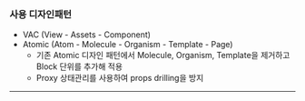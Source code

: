### 사용 디자인패턴

- VAC (View - Assets - Component)
- Atomic (Atom - Molecule - Organism - Template - Page)
  - 기존 Atomic 디자인 패턴에서 Molecule, Organism, Template을 제거하고 Block 단위를 추가해 적용
  - Proxy 상태관리를 사용하여 props drilling을 방지

---


